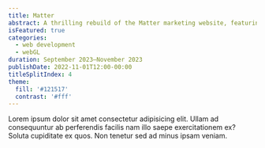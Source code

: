 ```yaml
---
title: Matter
abstract: A thrilling rebuild of the Matter marketing website, featuring a rich, animated and interactive 3D storytelling experience for the homepage.
isFeatured: true
categories:
  - web development
  - webGL
duration: September 2023—November 2023
publishDate: 2022-11-01T12:00-00:00
titleSplitIndex: 4
theme:
  fill: '#121517'
  contrast: '#fff'
---
```


Lorem ipsum dolor sit amet consectetur adipisicing elit. Ullam ad consequuntur ab perferendis facilis nam illo saepe exercitationem ex? Soluta cupiditate ex quos. Non tenetur sed ad minus ipsam veniam.
